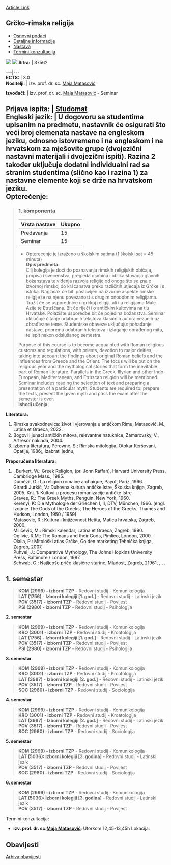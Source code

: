 [Article Link](https://www.fhs.hr/predmet/grcrel)

## Grčko-rimska religija
  * [Osnovni podaci](https://www.fhs.hr/predmet/grcrel#v1id-523744_386498_1_0 "Osnovni podaci")
  * [Detaljne informacije](https://www.fhs.hr/predmet/grcrel#v1id-523744_386498_1_1 "Detaljne informacije")
  * [Nastava](https://www.fhs.hr/predmet/grcrel#v1id-523744_386498_1_2 "Nastava")
  * [Termini konzultacija](https://www.fhs.hr/predmet/grcrel#v1id-523744_386498_1_3 "Termini konzultacija")


[![](https://www.fhs.hr/img/flags/gif/hr.gif)](https://www.fhs.hr/predmet/grcrel) [![](https://www.fhs.hr/img/flags/gif/gb.gif)](https://www.fhs.hr/en/course/grerel)
**Šifra:** |  37562  
  
---|---  
**ECTS:** |  3.0   
**Nositelji:** |  izv. prof. dr. sc. [Maja Matasović](https://www.fhs.hr/djelatnik/maja.matasovic)   
  
**Izvođači:** |  izv. prof. dr. sc. [Maja Matasović](https://www.fhs.hr/djelatnik/maja.matasovic) - Seminar  
  
**Prijava ispita:** |  [Studomat](http://www.isvu.hr/studomat)  
**Engleski jezik:** |  U dogovoru sa studentima upisanim na predmetu, nastavnik će osigurati što veći broj elemenata nastave na engleskom jeziku, odnosno istovremeno i na engleskom i na hrvatskom za mješovite grupe (dvojezični nastavni materijali i dvojezični ispiti). Razina 2 također uključuje dodatni individualni rad sa stranim studentima (slično kao i razina 1) za nastavne elemente koji se drže na hrvatskom jeziku.   
**Opterećenje:**  
---  
> ### 1. komponenta
> | Vrsta nastave | Ukupno  
> ---|---  
> Predavanja | 15  
> Seminar | 15  
> * Opterećenje je izraženo u školskim satima (1 školski sat = 45 minuta)   
**Opis predmeta:**  
> Cilj kolegija je doći do poznavanja rimskih religijskih običaja, propisa i svećenstva, pregleda osobina i oblika štovanja glavnih božanstava te viđenja razvoja religije od onoga što se zna o izvornoj rimskoj do kršćanstva preko različitih utjecaja iz Grčke i s istoka. Naglasak će biti postavljen na izvorne aspekte rimske religije te na njenu povezanost s drugim onodobnim religijama. Tražit će se usporednice u grčkoj religiji, ali i u religijama Male Azije te Etruščana. Bit će riječi i o antičkim kultovima na tlu Hrvatske. Polazište usporedbe bit će pojedina božanstva. Seminar uključuje čitanje odabranih tekstova klasičnih autora vezanih uz obrađivane teme. Studentske obaveze uključuju: pohađanje nastave, pripremu odabranih tekstova i izlaganje obrađenog mita, te ispit nakon odslušanog semestra.  
>    
>  Purpose of this course is to become acquainted with Roman religious customs and regulations, with priests, devotion to major deities, taking into account the findings about original Roman beliefs and the influences from Greece and the Orient. The focus will be put on the religious year and the mythological stories that form the inevitable part of Roman literature. Parallels in the Greek, Illyrian and other Indo-European, Mediterranean, and Etruscan religion will be mentioned. Seminar includes reading the selection of text and preparing a presentation of a particular myth. Students are required to: prepare the texts, present the given myth and pass the exam after the semester is over.  
**Ishodi učenja:**  

  
**Literatura:**  
  1. Rimska svakodnevica: život i vjerovanja u antičkom Rimu, Matasović, M., Latina et Graeca, 2022. 
  2. Bogovi i junaci antičkih mitova, relevantne natuknice, Zamarovsky, V., Artresor naklada, 2004. 
  3. Izborna literatura, Perowne, S.: Rimska mitologija, Otokar Keršovani, Opatija, 1986;, Izabrati jednu, 

  
**Preporučena literatura:**  
  1. , Burkert, W.: Greek Religion, (pr. John Raffan), Harvard University Press, Cambridge Mass., 1985.  
Dumézil, G.: La religion romaine archaique, Payot, Pariz, 1966.  
Girardi Jurkić, V.: Duhovna kultura antičke Istre, Školska knjiga, Zagreb, 2005. Knj. 1: Kultovi u procesu romanizacije antičke Istre  
Graves, R.: The Greek Myths, Penguin, New York, 1960.  
Kerényi, K: Die Mythologie der Griechen I, II, DTV, München, 1966. (engl. izdanje The Gods of the Greeks, The Heroes of the Greeks, Thames and Hudson, London, 1950 / 1959)  
Matasović, R.: Kultura i književnost Hetita, Matica hrvatska, Zagreb, 2000.  
Miličević, M.: Rimski kalendar, Latina et Graeca, Zagreb, 1990.  
Ogilvie, R.M.: The Romans and their Gods, Pimlico, London, 2000.  
Olalla, P.: Mitološki atlas Grčke, Golden marketing Tehnička knjiga, Zagreb, 2007.  
Puhvel, J.: Comparative Mythology, The Johns Hopkins University Press, Baltimore / London, 1987.  
Schwab, G.: Najljepše priče klasične starine, Mladost, Zagreb, 21961, , , .

  
**1. semestar**  
---  
> **KOM (2999) - izborni TZP** - Redovni studij - Komunikologija  
>  **LAT (1756) - Izborni kolegiji [1. god.]** - Redovni studij - Latinski jezik  
>  **POV (3517) - izborni TZP** - Redovni studij - Povijest  
>  **PSI (2980) - izborni TZP** - Redovni studij - Psihologija  
>   
  
**2. semestar**  
> **KOM (2999) - izborni TZP** - Redovni studij - Komunikologija  
>  **KRO (3001) - izborni TZP** - Redovni studij - Kroatologija  
>  **LAT (1756) - Izborni kolegiji [1. god.]** - Redovni studij - Latinski jezik  
>  **POV (3517) - izborni TZP** - Redovni studij - Povijest  
>  **PSI (2980) - izborni TZP** - Redovni studij - Psihologija  
>   
  
**3. semestar**  
> **KOM (2999) - izborni TZP** - Redovni studij - Komunikologija  
>  **KRO (3001) - izborni TZP** - Redovni studij - Kroatologija  
>  **LAT (3987) - Izborni kolegiji [2. god.]** - Redovni studij - Latinski jezik  
>  **POV (3517) - izborni TZP** - Redovni studij - Povijest  
>  **SOC (2960) - izborni TZP** - Redovni studij - Sociologija  
>   
  
**4. semestar**  
> **KOM (2999) - izborni TZP** - Redovni studij - Komunikologija  
>  **KRO (3001) - izborni TZP** - Redovni studij - Kroatologija  
>  **LAT (3987) - Izborni kolegiji [2. god.]** - Redovni studij - Latinski jezik  
>  **POV (3517) - izborni TZP** - Redovni studij - Povijest  
>  **SOC (2960) - izborni TZP** - Redovni studij - Sociologija  
>   
  
**5. semestar**  
> **KOM (2999) - izborni TZP** - Redovni studij - Komunikologija  
>  **LAT (5036): Izborni kolegiji [3. godina]** - Redovni studij - Latinski jezik  
>  **POV (3517) - izborni TZP** - Redovni studij - Povijest  
>  **SOC (2960) - izborni TZP** - Redovni studij - Sociologija  
>   
  
**6. semestar**  
> **KOM (2999) - izborni TZP** - Redovni studij - Komunikologija  
>  **LAT (5036): Izborni kolegiji [3. godina]** - Redovni studij - Latinski jezik  
>  **POV (3517) - izborni TZP** - Redovni studij - Povijest  
>   
Termini konzultacija: 
  * **izv. prof. dr. sc.[Maja Matasović](https://www.fhs.hr/djelatnik/maja.matasovic)**: 
Utorkom 12,45-13,45h
Lokacija: 


## Obavijesti
[Arhiva obavijesti](https://www.fhs.hr/predmet/grcrel?@=20qvs#news_88010 "Arhiva obavijesti")
